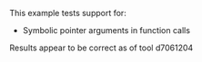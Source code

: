 This example tests support for:

* Symbolic pointer arguments in function calls

Results appear to be correct as of tool d7061204
